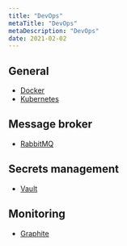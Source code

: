 ```yaml
---
title: "DevOps"
metaTitle: "DevOps"
metaDescription: "DevOps"
date: 2021-02-02
---
```


<cc>

<div>

## General

- [Docker](https://docs.docker.com/reference/)
- [Kubernetes](https://kubernetes.io/docs/reference/kubernetes-api/)

</div>

<div>

## Message broker

- [RabbitMQ](https://www.rabbitmq.com/documentation.html)

</div>

<div>

## Secrets management

- [Vault](https://www.vaultproject.io/docs)

</div>

<div>

## Monitoring

- [Graphite](https://graphite.readthedocs.io/en/latest/)

</div>

</cc>